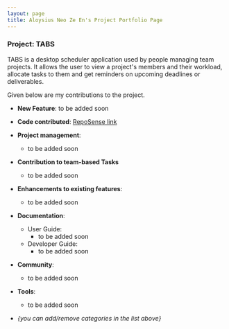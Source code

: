 ```yaml
---
layout: page
title: Aloysius Neo Ze En's Project Portfolio Page
---
```


### Project: TABS

TABS is a desktop scheduler application used by people managing team projects. It allows the user to view a project's members and their workload, allocate tasks to them and get reminders on upcoming deadlines or deliverables.

Given below are my contributions to the project.

* **New Feature**: to be added soon

* **Code contributed**: [RepoSense link](https://nus-cs2103-ay2223s1.github.io/tp-dashboard/?search=aloynz&breakdown=true)

* **Project management**:
    * to be added soon

* **Contribution to team-based Tasks**
    * to be added soon

* **Enhancements to existing features**:
    * to be added soon

* **Documentation**:
    * User Guide:
        * to be added soon
    * Developer Guide:
        * to be added soon

* **Community**:
    * to be added soon

* **Tools**:
    * to be added soon

* _{you can add/remove categories in the list above}_
